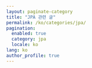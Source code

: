 ```yaml
---
layout: paginate-category
title: "JPA 관련 글"
permalink: /ko/categories/jpa/
pagination:
  enabled: true
  category: jpa
  locale: ko
lang: ko
author_profile: true
---
```

